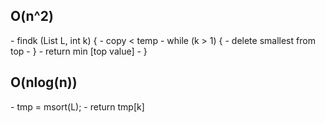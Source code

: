<h2> O(n^2) </h2>
- findk (List L, int k) {
	- copy < temp
	- while (k > 1) {
		- delete smallest from top
	- }
	- return min [top value]
- }


<h2> O(nlog(n)) </h2>
- tmp = msort(L);
- return tmp[k]
